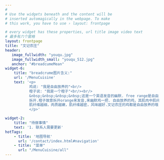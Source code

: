 ```yaml
---
#
# Use the widgets beneath and the content will be
# inserted automagically in the webpage. To make
# this work, you have to use › layout: frontpage

# every widget has these properties, url title image video text 
# 最多有六个窗格
layout: frontpage
title: "文记农庄"
header:
   image_fullwidth: "youqu.jpg"
   image_fullwidth_small: "youqu_512.jpg"
   anchor: "#breadcumeMean" 
widget-6:
    title: "breadcrume图片含义:"
    url: '/MenuCuisine'
    text: '<p>
           鸡说: "我是自由放养的"<br/>
           橙子说: "我是一个橙子"<br/><br/>
           &nbsp;&nbsp;&nbsp;&nbsp;这是一个英语发音的幽默. free range是自由放养的意思,O range是橙子英文单词
           拆开.橙子故意拆开orange来发音,来幽默鸡一把. 自由放养的鸡，其肌肉中肌纤维直径小、密度大，而
           肌纤维越细，肉质越嫩，肌纤维越密，风味越好.文记农庄的鸡都是自由放养的哦. 
           </p>'

widget-2:
    title: "待做事情"
    text: '1. 联系人需要更新'
hotTags:
    - title: '地图导航' 
      url: '/contact/index.html#navigation' 
    - title: "菜单"
      url: "/MenuCuisine/all"
---
```



